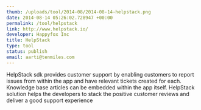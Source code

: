 ```yaml
--- 
thumb: /uploads/tool/2014-08/2014-08-14-helpstack.png
date: 2014-08-14 05:26:02.728947 +00:00
permalink: /tool/helpstack
link: http://www.helpstack.io/
developer: Happyfox Inc
title: HelpStack
type: tool
status: publish
email: aarti@tenmiles.com
---
```


HelpStack sdk provides customer support by enabling customers to report issues from within the app and have relevant tickets created for each. Knowledge base articles can be embedded within the app itself. HelpStack solution helps the developers to stack the positive customer reviews and deliver a good support experience
